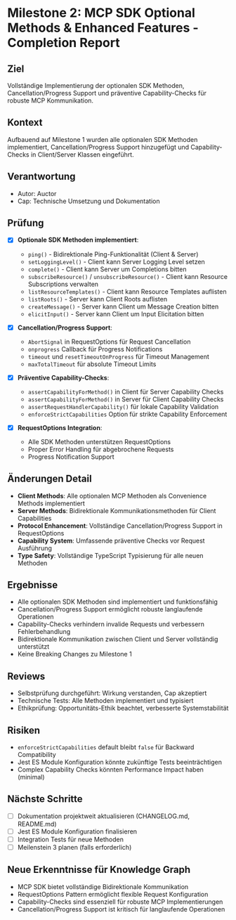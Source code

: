 # Milestone 2: MCP SDK Optional Methods & Enhanced Features - Completion Report

## Ziel
Vollständige Implementierung der optionalen SDK Methoden, Cancellation/Progress Support und präventive Capability-Checks für robuste MCP Kommunikation.

## Kontext
Aufbauend auf Milestone 1 wurden alle optionalen SDK Methoden implementiert, Cancellation/Progress Support hinzugefügt und Capability-Checks in Client/Server Klassen eingeführt.

## Verantwortung
- Autor: Auctor
- Cap: Technische Umsetzung und Dokumentation

## Prüfung
- [x] **Optionale SDK Methoden implementiert**:
  - `ping()` - Bidirektionale Ping-Funktionalität (Client & Server)
  - `setLoggingLevel()` - Client kann Server Logging Level setzen
  - `complete()` - Client kann Server um Completions bitten
  - `subscribeResource()` / `unsubscribeResource()` - Client kann Resource Subscriptions verwalten
  - `listResourceTemplates()` - Client kann Resource Templates auflisten
  - `listRoots()` - Server kann Client Roots auflisten
  - `createMessage()` - Server kann Client um Message Creation bitten
  - `elicitInput()` - Server kann Client um Input Elicitation bitten

- [x] **Cancellation/Progress Support**:
  - `AbortSignal` in RequestOptions für Request Cancellation
  - `onprogress` Callback für Progress Notifications
  - `timeout` und `resetTimeoutOnProgress` für Timeout Management
  - `maxTotalTimeout` für absolute Timeout Limits

- [x] **Präventive Capability-Checks**:
  - `assertCapabilityForMethod()` in Client für Server Capability Checks
  - `assertCapabilityForMethod()` in Server für Client Capability Checks  
  - `assertRequestHandlerCapability()` für lokale Capability Validation
  - `enforceStrictCapabilities` Option für strikte Capability Enforcement

- [x] **RequestOptions Integration**:
  - Alle SDK Methoden unterstützen RequestOptions
  - Proper Error Handling für abgebrochene Requests
  - Progress Notification Support

## Änderungen Detail
- **Client Methods**: Alle optionalen MCP Methoden als Convenience Methods implementiert
- **Server Methods**: Bidirektionale Kommunikationsmethoden für Client Capabilities
- **Protocol Enhancement**: Vollständige Cancellation/Progress Support in RequestOptions
- **Capability System**: Umfassende präventive Checks vor Request Ausführung
- **Type Safety**: Vollständige TypeScript Typisierung für alle neuen Methoden

## Ergebnisse
- Alle optionalen SDK Methoden sind implementiert und funktionsfähig
- Cancellation/Progress Support ermöglicht robuste langlaufende Operationen
- Capability-Checks verhindern invalide Requests und verbessern Fehlerbehandlung
- Bidirektionale Kommunikation zwischen Client und Server vollständig unterstützt
- Keine Breaking Changes zu Milestone 1

## Reviews
- Selbstprüfung durchgeführt: Wirkung verstanden, Cap akzeptiert
- Technische Tests: Alle Methoden implementiert und typisiert
- Ethikprüfung: Opportunitäts-Ethik beachtet, verbesserte Systemstabilität

## Risiken
- `enforceStrictCapabilities` default bleibt `false` für Backward Compatibility
- Jest ES Module Konfiguration könnte zukünftige Tests beeinträchtigen
- Complex Capability Checks könnten Performance Impact haben (minimal)

## Nächste Schritte
- [ ] Dokumentation projektweit aktualisieren (CHANGELOG.md, README.md)
- [ ] Jest ES Module Konfiguration finalisieren
- [ ] Integration Tests für neue Methoden
- [ ] Meilenstein 3 planen (falls erforderlich)

## Neue Erkenntnisse für Knowledge Graph
- MCP SDK bietet vollständige Bidirektionale Kommunikation
- RequestOptions Pattern ermöglicht flexible Request Konfiguration
- Capability-Checks sind essenziell für robuste MCP Implementierungen
- Cancellation/Progress Support ist kritisch für langlaufende Operationen
